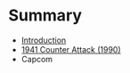 # Summary

* [Introduction](README.md)
* [1941 Counter Attack (1990)](articles/1941-counter-attack-1990.md)
* Capcom


